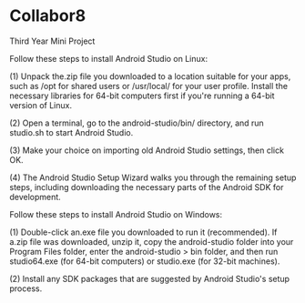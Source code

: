 # Collabor8
Third Year Mini Project

Follow these steps to install Android Studio on Linux:

(1) Unpack the.zip file you downloaded to a location suitable for your apps, such as /opt for shared users or /usr/local/ for your user profile.
Install the necessary libraries for 64-bit computers first if you're running a 64-bit version of Linux.

(2) Open a terminal, go to the android-studio/bin/ directory, and run studio.sh to start Android Studio.

(3) Make your choice on importing old Android Studio settings, then click OK.

(4) The Android Studio Setup Wizard walks you through the remaining setup steps, including downloading the necessary parts of the Android SDK for development.


Follow these steps to install Android Studio on Windows:

(1) Double-click an.exe file you downloaded to run it (recommended).
If a.zip file was downloaded, unzip it, copy the android-studio folder into your Program Files folder, enter the android-studio > bin folder, and then run studio64.exe (for 64-bit computers) or studio.exe (for 32-bit machines).

(2) Install any SDK packages that are suggested by Android Studio's setup process.
